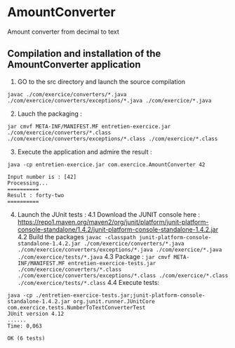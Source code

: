 # AmountConverter
Amount converter from decimal to text

## Compilation and installation of the AmountConverter application


1. GO to the src directory and launch the source compilation

`javac ./com/exercice/converters/*.java ./com/exercice/converters/exceptions/*.java ./com/exercice/*.java`

2. Lauch the packaging :

`jar cmvf META-INF/MANIFEST.MF entretien-exercice.jar ./com/exercice/converters/*.class ./com/exercice/converters/exceptions/*.class ./com/exercice/*.class`

3. Execute the application and admire the result :

```
java -cp entretien-exercice.jar com.exercice.AmountConverter 42

Input number is : [42]
Processing...
==========
Result : forty-two
==========
```

4. Launch the JUnit tests :
4.1 Download the JUNIT console here : https://repo1.maven.org/maven2/org/junit/platform/junit-platform-console-standalone/1.4.2/junit-platform-console-standalone-1.4.2.jar
4.2 Build the packages
`javac -classpath junit-platform-console-standalone-1.4.2.jar ./com/exercice/converters/*.java ./com/exercice/converters/exceptions/*.java ./com/exercice/*.java ./com/exercice/tests/*.java`
4.3 Package :
`jar cmvf META-INF/MANIFEST.MF entretien-exercice-tests.jar ./com/exercice/converters/*.class ./com/exercice/converters/exceptions/*.class ./com/exercice/*.class ./com/exercice/tests/*.class`
4.4 Execute tests:
```
java -cp ./entretien-exercice-tests.jar;junit-platform-console-standalone-1.4.2.jar org.junit.runner.JUnitCore com.exercice.tests.NumberToTextConverterTest
JUnit version 4.12
......
Time: 0,063

OK (6 tests)

```